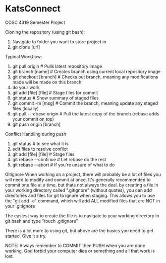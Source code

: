 # KatsConnect
COSC 4319 Semester Project

Cloning the repository (using git bash):
1. Navigate to folder you want to store project in
2. git clone [url]

Typical Workflow:
1. git pull origin          # Pulls latest repository image
2. git branch [name]        # Creates branch <name> using current local repository image
3. git checkout [branch]    # Checks out branch, meaning any modifications made will be made on this branch
4. do your work             
5. git add [file] [file]                 # Stage files for commit
6. git status                            # Show summary of staged files
7. git commit -m [msg]                   # Commit the branch, meaning update any staged files (locally)
8. git pull --rebase origin <branch>     # Pull the latest copy of the branch (rebase adds your commit on top)
9. git push origin [branch]
 
Conflict Handling during push
1. git status                            # to see what it is
2. edit files to resolve conflict
3. git add [file] [file]                 # Stage files
4. git rebase --continue                 # Let rebase do the rest
5. git rebase --abort                    # If you're unsure of what to do
 
Gitignore
When working on a project, there will probably be a lot of files you will need to modify and commit at once.
It's generally recommended to commit one file at a time, but thats not always the deal.
by creating a file in your working directory called ".gitignore" (without quotes), you can add directories and
files for git to ignore when staging. This allows you to use the "git add -a" command, which will add ALL modified
files that are NOT in your .gitignore

The easiest way to create the file is to navigate to your working directory in git bash and type "touch .gitignore"

There is a lot more to using git, but above are the basics you need to get started. Give it a try.

NOTE:
Always remember to COMMIT then PUSH when you are done working. God forbid your computer dies or something and all that work is lost.
